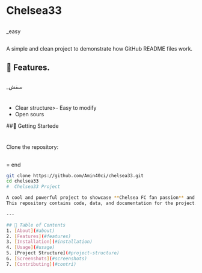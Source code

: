 # Chelsea33
##

_easy
##
A simple and clean project to demonstrate how GitHub README files work.

## 🔧 Features.
##
_سفش
#
- Clear structure>- Easy to modify
- Open sours

 ##🚀 Getting Startede
#
Clone the repository:
##
= end
```bash
git clone https://github.com/Amin40ci/chelsea33.git
cd chelsea33
#  Chelsea33 Project

A cool and powerful project to showcase **Chelsea FC fan passion** and coding skills.  
This repository contains code, data, and documentation for the project.

---

## 📜 Table of Contents
1. [About](#about)
2. [Features](#features)
3. [Installation](#installation)
4. [Usage](#usage)
5. [Project Structure](#project-structure)
6. [Screenshots](#screenshots)
7. [Contributing](#contri)

